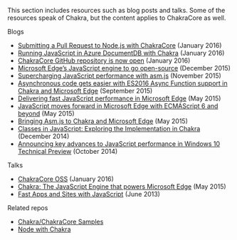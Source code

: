 This section includes resources such as blog posts and talks. Some of the resources speak of Chakra, but the content applies to ChakraCore as well. 

Blogs
* [Submitting a Pull Request to Node.js with ChakraCore](https://blogs.windows.com/msedgedev/2016/01/19/nodejs-chakracore-mainline/) (January 2016)
* [Running JavaScript in Azure DocumentDB with Chakra](https://azure.microsoft.com/en-us/blog/the-road-ahead-for-azure-documentdb-with-chakracore/) (January 2016)
* [ChakraCore GitHub repository is now open](https://blogs.windows.com/msedgedev/2016/01/13/chakracore-now-open/) (January 2016)
* [Microsoft Edge’s JavaScript engine to go open-source](https://blogs.windows.com/msedgedev/2015/12/05/open-source-chakra-core/) (December 2015)
* [Supercharging JavaScript performance with asm.js](http://blogs.windows.com/msedgedev/2015/11/10/supercharging-javascript-performance-with-asm-js/) (November 2015)
* [Asynchronous code gets easier with ES2016 Async Function support in Chakra and Microsoft Edge](http://blogs.windows.com/msedgedev/2015/09/30/asynchronous-code-gets-easier-with-es2016-async-function-support-in-chakra-and-microsoft-edge/) (September 2015)
* [Delivering fast JavaScript performance in Microsoft Edge](http://blogs.windows.com/msedgedev/2015/05/20/delivering-fast-javascript-performance-in-microsoft-edge/) (May 2015)
* [JavaScript moves forward in Microsoft Edge with ECMAScript 6 and beyond](http://blogs.windows.com/msedgedev/2015/05/12/javascript-moves-forward-in-microsoft-edge-with-ecmascript-6-and-beyond/) (May 2015)
* [Bringing Asm.js to Chakra and Microsoft Edge](http://blogs.windows.com/msedgedev/2015/05/07/bringing-asm-js-to-chakra-microsoft-edge/) (May 2015)
* [Classes in JavaScript: Exploring the Implementation in Chakra](http://blogs.msdn.com/b/ie/archive/2014/12/15/classes-in-javascript-exploring-the-implementation-in-chakra.aspx) (December 2014)
* [Announcing key advances to JavaScript performance in Windows 10 Technical Preview](http://blogs.msdn.com/b/ie/archive/2014/10/09/announcing-key-advances-to-javascript-performance-in-windows-10-technical-preview.aspx) (October 2014)

Talks
* [ChakraCore OSS](https://www.youtube.com/watch?v=1bfDB3YPHFI&feature=youtu.be) (January 2016)
* [Chakra: The JavaScript Engine that powers Microsoft Edge](https://channel9.msdn.com/Events/WebPlatformSummit/2015/Chakra-The-JavaScript-Engine-that-powers-Microsoft-Edge) (May 2015)
* [Fast Apps and Sites with JavaScript](https://channel9.msdn.com/Events/Build/2013/4-313) (June 2013)

Related repos
* [Chakra/ChakraCore Samples](https://github.com/Microsoft/Chakra-Samples)
* [Node with Chakra](https://github.com/Microsoft/node)